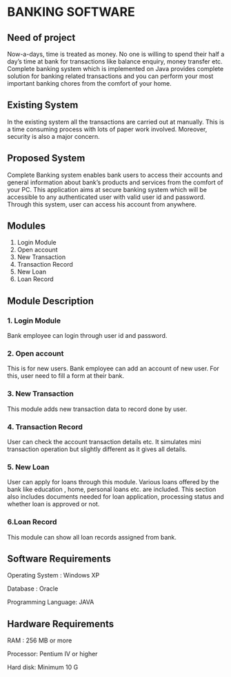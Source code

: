 # BANKING SOFTWARE

## Need of project
Now-a-days, time is treated as money. No one is willing to spend their half a day’s time at bank for transactions like
balance enquiry, money transfer etc.  Complete banking system which is implemented on Java provides complete solution for banking related transactions and you can perform your most important banking chores from the comfort of your home.

## Existing System
In the existing system all the transactions are carried out at manually. This is a time consuming process with lots of paper work involved. Moreover, security is also a major concern.


## Proposed System
Complete Banking system enables bank users to access their accounts and general information about bank’s products and services from the comfort of your PC. This application aims at secure banking system which will be accessible to any authenticated user with valid user id and password. Through this system, user can access his account from anywhere.

## Modules
1. Login Module
2. Open account
3. New Transaction
4. Transaction Record
5. New Loan
6. Loan Record

## Module Description
### 1. Login Module
Bank employee can login through user id and password.

### 2. Open account

This is for new users. Bank employee can add an account of new user. For this, user need to fill a form at their bank.

### 3. New Transaction

This module adds new transaction data to record done by user.

### 4. Transaction Record

User can check the account transaction details etc. It simulates mini transaction operation but slightly different as it gives all details.

### 5. New Loan

User can apply for loans through this module. Various loans offered by the bank like education , home, personal loans etc. are included. This section also includes documents needed for loan application, processing status and whether loan is approved or not.

### 6.Loan Record

This module can show all loan records assigned from bank.

## Software Requirements
Operating System        : Windows XP

Database                     : Oracle

Programming Language: JAVA

## Hardware Requirements
RAM      :  256 MB or more

Processor: Pentium IV or higher

Hard disk: Minimum 10 G

